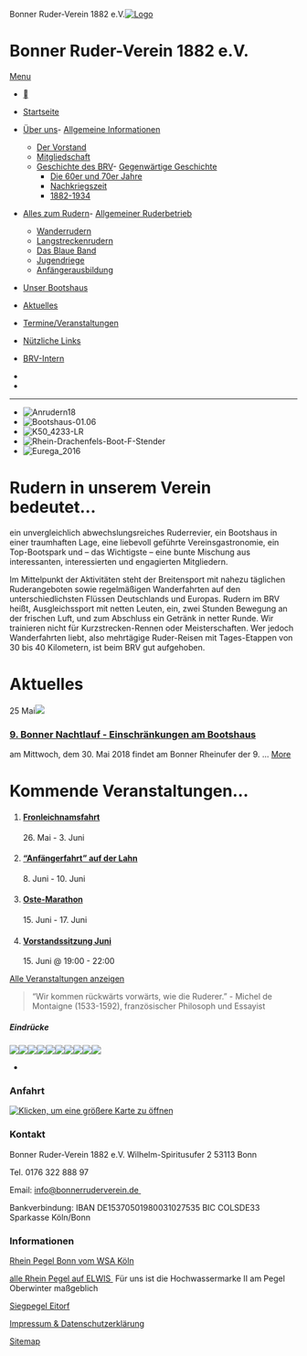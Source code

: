 Bonner Ruder-Verein 1882 e.V.[![Logo](https://www.bonnerruderverein.de/wp-content/uploads/2014/12/Logo-BRV_120.png)](http://www.bonnerruderverein.de)

# Bonner Ruder-Verein 1882 e.V.

[ Menu ](#)

- [](#)

- [Startseite](http://www.bonnerruderverein.de/)
- [Über uns](http://www.bonnerruderverein.de/ueber-uns/informationen/)- [Allgemeine Informationen](http://www.bonnerruderverein.de/ueber-uns/informationen/)
    - [Der Vorstand](http://www.bonnerruderverein.de/ueber-uns/der-vorstand-des-bonner-rudervereins-1882-e-v/)
    - [Mitgliedschaft](http://www.bonnerruderverein.de/ueber-uns/mitgliedschaft/)
    - [Geschichte des BRV](http://www.bonnerruderverein.de/bootshaus/raeumlichkeiten/)- [Gegenwärtige Geschichte](http://www.bonnerruderverein.de/die-gegenwaertige-geschichte/)
        - [Die 60er und 70er Jahre](http://www.bonnerruderverein.de/die-sechziger-und-siebziger-jahre/)
        - [Nachkriegszeit](http://www.bonnerruderverein.de/die-20er-und-30er-jahre/)
        - [1882-1934](http://www.bonnerruderverein.de/bootshaus/veranstaltungsort/)
        
    
- [Alles zum Rudern](http://www.bonnerruderverein.de/alles-zum-rudern/ruderbetrieb/)- [Allgemeiner Ruderbetrieb](http://www.bonnerruderverein.de/alles-zum-rudern/ruderbetrieb/)
    - [Wanderrudern](http://www.bonnerruderverein.de/alles-zum-rudern/wanderrudern/)
    - [Langstreckenrudern](http://www.bonnerruderverein.de/termine/kategorie/langstreckenrudern/)
    - [Das Blaue Band](http://www.bonnerruderverein.de/das-blaue-band/)
    - [Jugendriege](http://www.bonnerruderverein.de/alles-zum-rudern/jugendriege/)
    - [Anfängerausbildung](http://www.bonnerruderverein.de/alles-zum-rudern/anfaengerausbildung/)
    
- [Unser Bootshaus](http://www.bonnerruderverein.de/bootshaus/unser-bootshaus/)
- [Aktuelles](http://www.bonnerruderverein.de/aktuelles/)
- [Termine/Veranstaltungen](http://www.bonnerruderverein.de/termine)
- [Nützliche Links](http://www.bonnerruderverein.de/partner/)
- [BRV-Intern](http://www.bonnerruderverein.de/mitglieder/)

- 
- 

* * *

- ![Anrudern18](http://www.bonnerruderverein.de/wp-content/uploads/2018/04/Anrudern18.jpg)
- ![Bootshaus-01.06](http://www.bonnerruderverein.de/wp-content/uploads/2017/06/Bootshaus-01.06.jpg)
- ![K50_4233-LR](http://www.bonnerruderverein.de/wp-content/uploads/2015/11/K50_4233-LR.jpg)
- ![Rhein-Drachenfels-Boot-F-Stender](http://www.bonnerruderverein.de/wp-content/uploads/2016/01/Rhein-Drachenfels-Boot-F-Stender.jpg)
- ![Eurega_2016](http://www.bonnerruderverein.de/wp-content/uploads/2016/05/Eurega_2016.jpg)

# Rudern in unserem Verein bedeutet…

ein unvergleichlich abwechslungsreiches Ruderrevier, ein Bootshaus in einer traumhaften Lage, eine liebevoll geführte Vereinsgastronomie, ein Top-Bootspark und – das Wichtigste – eine bunte Mischung aus interessanten, interessierten und engagierten Mitgliedern.

Im Mittelpunkt der Aktivitäten steht der Breitensport mit nahezu täglichen Ruderangeboten sowie regelmäßigen Wanderfahrten auf den unterschiedlichsten Flüssen Deutschlands und Europas. Rudern im BRV heißt, Ausgleichssport mit netten Leuten, ein, zwei Stunden Bewegung an der frischen Luft, und zum Abschluss ein Getränk in netter Runde. Wir trainieren nicht für Kurzstrecken-Rennen oder Meisterschaften. Wer jedoch Wanderfahrten liebt, also mehrtägige Ruder-Reisen mit Tages-Etappen von 30 bis 40 Kilometern, ist beim BRV gut aufgehoben.

# Aktuelles

[](http://www.bonnerruderverein.de/wp-content/uploads/2015/09/BRV-abend.jpg)25 Mai![](http://www.bonnerruderverein.de/wp-content/uploads/2015/09/BRV-abend.jpg)

### [9\. Bonner Nachtlauf - Einschränkungen am Bootshaus](http://www.bonnerruderverein.de/bonner-nachtlauf/)

 am Mittwoch, dem 30. Mai 2018 findet am Bonner Rheinufer der 9. ...
 [More](http://www.bonnerruderverein.de/bonner-nachtlauf/)

# Kommende Veranstaltungen…

1. #### [Fronleichnamsfahrt](http://www.bonnerruderverein.de/termin/fronleichnamsfahrt-2/)
    
    26\. Mai \- 3\. Juni
2. #### [“Anfängerfahrt” auf der Lahn](http://www.bonnerruderverein.de/termin/anfaenger-wanderfahrt-2/)
    
    8\. Juni \- 10\. Juni
3. #### [Oste-Marathon](http://www.bonnerruderverein.de/termin/oste-marathon-2/)
    
    15\. Juni \- 17\. Juni
4. #### [Vorstandssitzung Juni](http://www.bonnerruderverein.de/termin/vorstandssitzung/)
    
    15\. Juni @ 19:00 \- 22:00

[Alle Veranstaltungen anzeigen](http://www.bonnerruderverein.de/termine/)

> “Wir kommen rückwärts vorwärts, wie die Ruderer.”
>  \- Michel de Montaigne (1533-1592), französischer Philosoph und Essayist

##### Eindrücke

[](http://www.bonnerruderverein.de/wp-content/uploads/2015/08/Vilaine.jpg)![](http://www.bonnerruderverein.de/wp-content/uploads/2015/08/Vilaine-900x600.jpg)[](http://www.bonnerruderverein.de/wp-content/uploads/2015/08/Oberkassel-2.jpg)![](http://www.bonnerruderverein.de/wp-content/uploads/2015/08/Oberkassel-2-900x600.jpg)[](http://www.bonnerruderverein.de/wp-content/uploads/2015/08/Neckarschleuse.jpg)![](http://www.bonnerruderverein.de/wp-content/uploads/2015/08/Neckarschleuse-900x600.jpg)[](http://www.bonnerruderverein.de/wp-content/uploads/2015/08/Main.jpg)![](http://www.bonnerruderverein.de/wp-content/uploads/2015/08/Main-900x600.jpg)[](http://www.bonnerruderverein.de/wp-content/uploads/2015/08/Hochwasser.jpg)![](http://www.bonnerruderverein.de/wp-content/uploads/2015/08/Hochwasser-900x600.jpg)[](http://www.bonnerruderverein.de/wp-content/uploads/2015/08/Heeg.jpg)![](http://www.bonnerruderverein.de/wp-content/uploads/2015/08/Heeg-900x600.jpg)[](http://www.bonnerruderverein.de/wp-content/uploads/2015/08/Haenger.jpg)![](http://www.bonnerruderverein.de/wp-content/uploads/2015/08/Haenger-900x600.jpg)[](http://www.bonnerruderverein.de/wp-content/uploads/2015/08/Elfsteden.jpg)![](http://www.bonnerruderverein.de/wp-content/uploads/2015/08/Elfsteden-900x600.jpg)[](http://www.bonnerruderverein.de/wp-content/uploads/2015/08/Comer-see.jpg)![](http://www.bonnerruderverein.de/wp-content/uploads/2015/08/Comer-see-900x600.jpg)[](http://www.bonnerruderverein.de/wp-content/uploads/2015/08/Abend.jpg)![](http://www.bonnerruderverein.de/wp-content/uploads/2015/08/Abend-900x600.jpg)

- [](http://www.bonnerruderverein.de)

### 

### Anfahrt

[![Klicken, um eine größere Karte zu öffnen](//maps.googleapis.com/maps/api/staticmap?key=AIzaSyBgMsrXWkCAcRhjd7DVQ9PQQB1ZqSjRhI4&scale=1&format=png&zoom=13&size=250x250&language=en&maptype=roadmap&markers=size%3Adefault%7Ccolor%3A0xff0000%7Clabel%3AA%7CBonner+Ruder-Verein+1882+e.V.+%2C+Wilhelm-Spiritusufer+2%2C+53113+Bonn+&center=Bonner+Ruder-Verein+1882+e.V.+%2C+Wilhelm-Spiritusufer+2%2C+53113+Bonn+)](#gmw-dialog-googlemapswidget-2)

### Kontakt

Bonner Ruder-Verein 1882 e.V.
Wilhelm-Spiritusufer 2
53113 Bonn

Tel. 0176 322 888 97

Email: [info@bonnerruderverein.de ](mailto:info@bonnerruderverein.de)

Bankverbindung:
IBAN DE15370501980031027535
BIC COLSDE33
Sparkasse Köln/Bonn

### Informationen

[Rhein Pegel Bonn vom WSA Köln](http://www.bafg.de/php/BONNRHEINW.htm)

[alle Rhein Pegel auf ELWIS ](https://www.elwis.de/DE/dynamisch/gewaesserkunde/wasserstaende/index.php?target=2&gw=RHEIN) Für uns ist die Hochwassermarke II am Pegel Oberwinter maßgeblich

[Siegpegel Eitorf ](http://luadb.it.nrw.de/LUA/hygon/pegel.php?stationsname=Eitorf&yAchse=Standard&nachSuche=&hoehe=468&breite=724&datum=2016-07-17&progn=&meindatum=17.07.2016&yAchse=Standard&ersteWoche=7-Tageslinie&meifocus=&neuname=)

[Impressum & Datenschutzerklärung](http://www.bonnerruderverein.de/impressum/)

[Sitemap](http://www.bonnerruderverein.de/sitemap/)